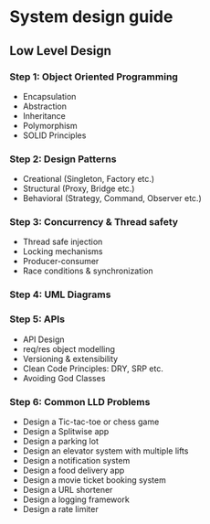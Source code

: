 # System design guide

## Low Level Design

### Step 1: Object Oriented Programming

- Encapsulation
- Abstraction
- Inheritance
- Polymorphism
- SOLID Principles

### Step 2: Design Patterns

- Creational (Singleton, Factory etc.)
- Structural (Proxy, Bridge etc.)
- Behavioral (Strategy, Command, Observer etc.)

### Step 3: Concurrency & Thread safety

- Thread safe injection
- Locking mechanisms
- Producer-consumer
- Race conditions & synchronization

### Step 4: UML Diagrams

### Step 5: APIs

- API Design
- req/res object modelling
- Versioning & extensibility
- Clean Code Principles: DRY, SRP etc.
- Avoiding God Classes

### Step 6: Common LLD Problems

- Design a Tic-tac-toe or chess game
- Design a Splitwise app
- Design a parking lot
- Design an elevator system with multiple lifts
- Design a notification system
- Design a food delivery app
- Design a movie ticket booking system
- Design a URL shortener
- Design a logging framework
- Design a rate limiter
